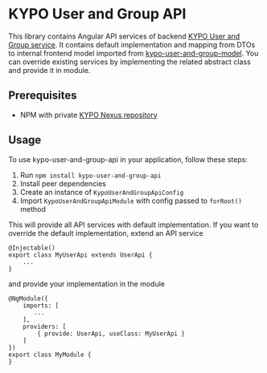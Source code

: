 # KYPO User and Group API

This library contains Angular API services of backend [KYPO User and Group service](https://gitlab.ics.muni.cz/kypo-crp/backend-java/kypo2-user-and-group).
It contains default implementation and mapping from DTOs to internal frontend model imported from [kypo-user-and-group-model](https://gitlab.ics.muni.cz/kypo-crp/frontend-angular/models/kypo-user-and-group-model).
You can override existing services by implementing the related abstract class and provide it in module.


## Prerequisites

* NPM with private [KYPO Nexus repository](https://projects.ics.muni.cz/projects/kbase/knowledgebase/articles/153)

## Usage

To use kypo-user-and-group-api in your application, follow these steps:

1. Run `npm install kypo-user-and-group-api`
2. Install peer dependencies
3. Create an instance of `KypoUserAndGroupApiConfig`
4. Import `KypoUserAndGroupApiModule` with config passed to `forRoot()` method

This will provide all API services with default implementation. If you want to override the default implementation, extend an API service

```
@Injectable()
export class MyUserApi extends UserApi {
    ...
}
```

and provide your implementation in the module 

```
@NgModule({
    imports: [
       ...
    ],
    providers: [
        { provide: UserApi, useClass: MyUserApi }
    ]
})
export class MyModule {
}

```


